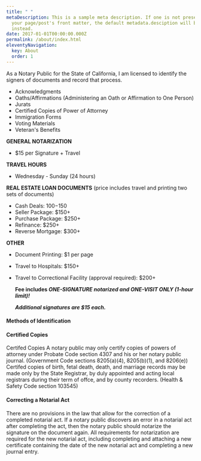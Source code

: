```yaml
---
title: " "
metaDescription: This is a sample meta description. If one is not present in
  your page/post's front matter, the default metadata.desciption will be used
  instead.
date: 2017-01-01T00:00:00.000Z
permalink: /about/index.html
eleventyNavigation:
  key: About
  order: 1
---
```

As a Notary Public for the State of California, I am licensed to identify the signers of documents and record that process. 

* Acknowledgments
* Oaths/Affirmations (Administering an Oath or Affirmation to One Person)
* Jurats
* Certified Copies of Power of Attorney
* Immigration Forms
* Voting Materials
* Veteran's Benefits

**GENERAL NOTARIZATION**

* $15 per Signature + Travel

**TRAVEL HOURS**

* Wednesday - Sunday (24 hours)

**REAL ESTATE LOAN DOCUMENTS** (price includes travel and printing two sets of documents)

* Cash Deals: $100-$150
* Seller Package: $150+
* Purchase Package: $250+
* Refinance: $250+
* Reverse Mortgage: $300+

**OTHER**

* Document Printing: $1 per page
* Travel to Hospitals: $150+
* Travel to Correctional Facility (approval required): $200+

  **Fee includes *ONE-SIGNATURE notarized and ONE-VISIT ONLY (1-hour limit)!***

  ***Additional signatures are $15 each.***

<!--EndFragment-->

#### Methods of Identification

#### Certified Copies

Certifed Copies
A notary public may only certify copies of powers of attorney under Probate Code section
4307 and his or her notary public journal. (Government Code sections 8205(a)(4), 8205(b)(1),
and 8206(e))
Certifed copies of birth, fetal death, death, and marriage records may be made only by the
State Registrar, by duly appointed and acting local registrars during their term of offce, and
by county recorders. (Health & Safety Code section 103545)

#### Correcting a Notarial Act

There are no provisions in the law that allow for the correction of a completed notarial act.
If a notary public discovers an error in a notarial act after completing the act, then the notary public should notarize the signature on the document again. All requirements for notarization are required for the new notarial act, including completing and attaching a new certificate containing the date of the new notarial act and completing a new journal entry.